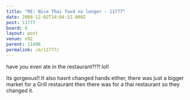 ```yaml
---
title: "RE: Nice Thai food no longer - 11777"
date: 2008-12-02T14:04:52.000Z
post: 11777
board: 8
layout: post
venue: v92
parent: 11496
permalink: /m/11777/
---
```

have you even ate in the restaurant?!?! lol! 

Its gorgeous!! It also hasnt changed hands either, there was just a bigger market for a Grill restaurant then there was for a thai restaurant so they changed it.
